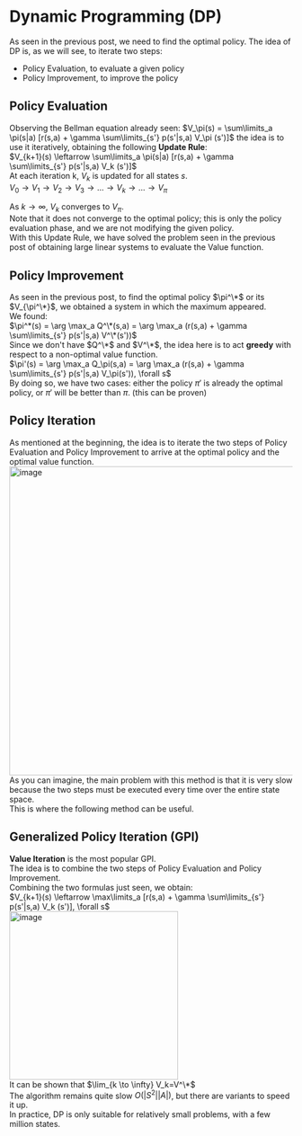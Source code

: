 # Dynamic Programming (DP)
As seen in the previous post, we need to find the optimal policy.
The idea of DP is, as we will see, to iterate two steps:  

- Policy Evaluation, to evaluate a given policy  
- Policy Improvement, to improve the policy  

## Policy Evaluation
Observing the Bellman equation already seen: $V_\pi(s) = \sum\limits_a \pi(s|a) [r(s,a) + \gamma \sum\limits_{s'} p(s'|s,a) V_\pi (s')]$
the idea is to use it iteratively, obtaining the following **Update Rule**:  
$V_{k+1}(s) \leftarrow \sum\limits_a \pi(s|a) [r(s,a) + \gamma \sum\limits_{s'} p(s'|s,a) V_k (s')]$  
At each iteration k, $V_k$ is updated for all states $s$.  
$V_0 \rightarrow V_1 \rightarrow V_2 \rightarrow V_3 \rightarrow \dots \rightarrow V_k \rightarrow \dots \rightarrow V_\pi$  

As $k \to \infty$, $V_k$ converges to $V_\pi$.  
Note that it does not converge to the optimal policy; this is only the policy evaluation phase, and we are not modifying the given policy.  
With this Update Rule, we have solved the problem seen in the previous post of obtaining large linear systems to evaluate the Value function.  

## Policy Improvement
As seen in the previous post, to find the optimal policy $\pi^\*$ or its $V_{\pi^\*}$, we obtained a system in which the maximum appeared.  
We found:  
$\pi^*(s) = \arg \max_a Q^\*(s,a) = \arg \max_a (r(s,a) + \gamma \sum\limits_{s'} p(s'|s,a) V^\*(s'))$  
Since we don't have $Q^\*$ and $V^\*$, the idea here is to act **greedy** with respect to a non-optimal value function.  
$\pi'(s) = \arg \max_a Q_\pi(s,a) = \arg \max_a (r(s,a) + \gamma \sum\limits_{s'} p(s'|s,a) V_\pi(s')), \forall s$  
By doing so, we have two cases: either the policy $\pi'$ is already the optimal policy, or $\pi'$ will be better than $\pi$. (this can be proven)  

## Policy Iteration
As mentioned at the beginning, the idea is to iterate the two steps of Policy Evaluation and Policy Improvement to arrive at the optimal policy and the optimal value function.  
<img src="https://github.com/LegionAtol/Diary-GSoC-2024/assets/118752873/64e06926-58db-438f-a028-6ff94f7a18fd" alt="image" width="550"/>  
As you can imagine, the main problem with this method is that it is very slow because the two steps must be executed every time over the entire state space.  
This is where the following method can be useful.  

## Generalized Policy Iteration (GPI)
**Value Iteration** is the most popular GPI.  
The idea is to combine the two steps of Policy Evaluation and Policy Improvement.  
Combining the two formulas just seen, we obtain:  
$V_{k+1}(s) \leftarrow \max\limits_a [r(s,a) + \gamma \sum\limits_{s'} p(s'|s,a) V_k (s')], \forall s$  
<img src="https://github.com/LegionAtol/Diary-GSoC-2024/assets/118752873/8fd54384-52f5-449f-92d0-0f62d4607b0a" alt="image" width="300"/>  
It can be shown that $\lim_{k \to \infty} V_k=V^\*$  
The algorithm remains quite slow $O(|S^2||A|)$, but there are variants to speed it up.  
In practice, DP is only suitable for relatively small problems, with a few million states.
